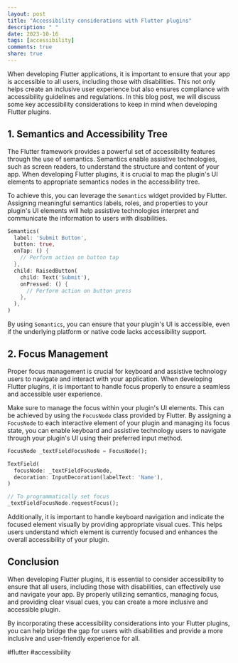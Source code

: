```yaml
---
layout: post
title: "Accessibility considerations with Flutter plugins"
description: " "
date: 2023-10-16
tags: [accessibility]
comments: true
share: true
---
```


When developing Flutter applications, it is important to ensure that your app is accessible to all users, including those with disabilities. This not only helps create an inclusive user experience but also ensures compliance with accessibility guidelines and regulations. In this blog post, we will discuss some key accessibility considerations to keep in mind when developing Flutter plugins.

## 1. Semantics and Accessibility Tree

The Flutter framework provides a powerful set of accessibility features through the use of semantics. Semantics enable assistive technologies, such as screen readers, to understand the structure and content of your app. When developing Flutter plugins, it is crucial to map the plugin's UI elements to appropriate semantics nodes in the accessibility tree.

To achieve this, you can leverage the `Semantics` widget provided by Flutter. Assigning meaningful semantics labels, roles, and properties to your plugin's UI elements will help assistive technologies interpret and communicate the information to users with disabilities.

```dart
Semantics(
  label: 'Submit Button',
  button: true,
  onTap: () {
    // Perform action on button tap
  },
  child: RaisedButton(
    child: Text('Submit'),
    onPressed: () {
      // Perform action on button press
    },
  ),
)
```

By using `Semantics`, you can ensure that your plugin's UI is accessible, even if the underlying platform or native code lacks accessibility support.

## 2. Focus Management

Proper focus management is crucial for keyboard and assistive technology users to navigate and interact with your application. When developing Flutter plugins, it is important to handle focus properly to ensure a seamless and accessible user experience.

Make sure to manage the focus within your plugin's UI elements. This can be achieved by using the `FocusNode` class provided by Flutter. By assigning a `FocusNode` to each interactive element of your plugin and managing its focus state, you can enable keyboard and assistive technology users to navigate through your plugin's UI using their preferred input method.

```dart
FocusNode _textFieldFocusNode = FocusNode();

TextField(
  focusNode: _textFieldFocusNode,
  decoration: InputDecoration(labelText: 'Name'),
)

// To programmatically set focus
_textFieldFocusNode.requestFocus();
```

Additionally, it is important to handle keyboard navigation and indicate the focused element visually by providing appropriate visual cues. This helps users understand which element is currently focused and enhances the overall accessibility of your plugin.

## Conclusion

When developing Flutter plugins, it is essential to consider accessibility to ensure that all users, including those with disabilities, can effectively use and navigate your app. By properly utilizing semantics, managing focus, and providing clear visual cues, you can create a more inclusive and accessible plugin.

By incorporating these accessibility considerations into your Flutter plugins, you can help bridge the gap for users with disabilities and provide a more inclusive and user-friendly experience for all.

#flutter #accessibility